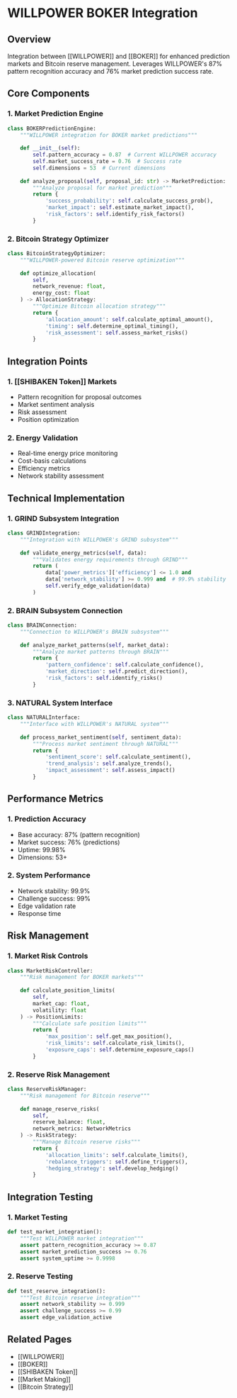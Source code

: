 # WILLPOWER BOKER Integration

## Overview
Integration between [[WILLPOWER]] and [[BOKER]] for enhanced prediction markets and Bitcoin reserve management. Leverages WILLPOWER's 87% pattern recognition accuracy and 76% market prediction success rate.

## Core Components

### 1. Market Prediction Engine
```python
class BOKERPredictionEngine:
    """WILLPOWER integration for BOKER market predictions"""
    
    def __init__(self):
        self.pattern_accuracy = 0.87  # Current WILLPOWER accuracy
        self.market_success_rate = 0.76  # Success rate
        self.dimensions = 53  # Current dimensions
    
    def analyze_proposal(self, proposal_id: str) -> MarketPrediction:
        """Analyze proposal for market prediction"""
        return {
            'success_probability': self.calculate_success_prob(),
            'market_impact': self.estimate_market_impact(),
            'risk_factors': self.identify_risk_factors()
        }
```

### 2. Bitcoin Strategy Optimizer
```python
class BitcoinStrategyOptimizer:
    """WILLPOWER-powered Bitcoin reserve optimization"""
    
    def optimize_allocation(
        self,
        network_revenue: float,
        energy_cost: float
    ) -> AllocationStrategy:
        """Optimize Bitcoin allocation strategy"""
        return {
            'allocation_amount': self.calculate_optimal_amount(),
            'timing': self.determine_optimal_timing(),
            'risk_assessment': self.assess_market_risks()
        }
```

## Integration Points

### 1. [[SHIBAKEN Token]] Markets
- Pattern recognition for proposal outcomes
- Market sentiment analysis
- Risk assessment
- Position optimization

### 2. Energy Validation
- Real-time energy price monitoring
- Cost-basis calculations
- Efficiency metrics
- Network stability assessment

## Technical Implementation

### 1. GRIND Subsystem Integration
```python
class GRINDIntegration:
    """Integration with WILLPOWER's GRIND subsystem"""
    
    def validate_energy_metrics(self, data):
        """Validates energy requirements through GRIND"""
        return (
            data['power_metrics']['efficiency'] <= 1.0 and
            data['network_stability'] >= 0.999 and  # 99.9% stability
            self.verify_edge_validation(data)
        )
```

### 2. BRAIN Subsystem Connection
```python
class BRAINConnection:
    """Connection to WILLPOWER's BRAIN subsystem"""
    
    def analyze_market_patterns(self, market_data):
        """Analyze market patterns through BRAIN"""
        return {
            'pattern_confidence': self.calculate_confidence(),
            'market_direction': self.predict_direction(),
            'risk_factors': self.identify_risks()
        }
```

### 3. NATURAL System Interface
```python
class NATURALInterface:
    """Interface with WILLPOWER's NATURAL system"""
    
    def process_market_sentiment(self, sentiment_data):
        """Process market sentiment through NATURAL"""
        return {
            'sentiment_score': self.calculate_sentiment(),
            'trend_analysis': self.analyze_trends(),
            'impact_assessment': self.assess_impact()
        }
```

## Performance Metrics

### 1. Prediction Accuracy
- Base accuracy: 87% (pattern recognition)
- Market success: 76% (predictions)
- Uptime: 99.98%
- Dimensions: 53+

### 2. System Performance
- Network stability: 99.9%
- Challenge success: 99%
- Edge validation rate
- Response time

## Risk Management

### 1. Market Risk Controls
```python
class MarketRiskController:
    """Risk management for BOKER markets"""
    
    def calculate_position_limits(
        self,
        market_cap: float,
        volatility: float
    ) -> PositionLimits:
        """Calculate safe position limits"""
        return {
            'max_position': self.get_max_position(),
            'risk_limits': self.calculate_risk_limits(),
            'exposure_caps': self.determine_exposure_caps()
        }
```

### 2. Reserve Risk Management
```python
class ReserveRiskManager:
    """Risk management for Bitcoin reserve"""
    
    def manage_reserve_risks(
        self,
        reserve_balance: float,
        network_metrics: NetworkMetrics
    ) -> RiskStrategy:
        """Manage Bitcoin reserve risks"""
        return {
            'allocation_limits': self.calculate_limits(),
            'rebalance_triggers': self.define_triggers(),
            'hedging_strategy': self.develop_hedging()
        }
```

## Integration Testing

### 1. Market Testing
```python
def test_market_integration():
    """Test WILLPOWER market integration"""
    assert pattern_recognition_accuracy >= 0.87
    assert market_prediction_success >= 0.76
    assert system_uptime >= 0.9998
```

### 2. Reserve Testing
```python
def test_reserve_integration():
    """Test Bitcoin reserve integration"""
    assert network_stability >= 0.999
    assert challenge_success >= 0.99
    assert edge_validation_active
```

## Related Pages
- [[WILLPOWER]]
- [[BOKER]]
- [[SHIBAKEN Token]]
- [[Market Making]]
- [[Bitcoin Strategy]]
